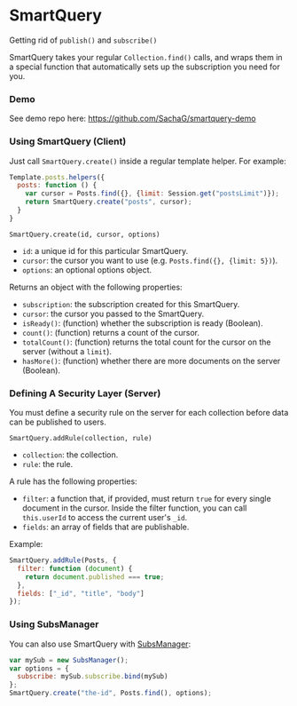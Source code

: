 # SmartQuery

Getting rid of `publish()` and `subscribe()`

SmartQuery takes your regular `Collection.find()` calls, and wraps them in a special function that automatically sets up the subscription you need for you. 

### Demo

See demo repo here: https://github.com/SachaG/smartquery-demo

### Using SmartQuery (Client)

Just call `SmartQuery.create()` inside a regular template helper. For example:

```js
Template.posts.helpers({
  posts: function () {
    var cursor = Posts.find({}, {limit: Session.get("postsLimit")});
    return SmartQuery.create("posts", cursor);
  }
}
```

`SmartQuery.create(id, cursor, options)`

- `id`: a unique id for this particular SmartQuery.
- `cursor`: the cursor you want to use (e.g. `Posts.find({}, {limit: 5})`).
- `options`: an optional options object.

Returns an object with the following properties:

- `subscription`: the subscription created for this SmartQuery.
- `cursor`: the cursor you passed to the SmartQuery.
- `isReady()`: (function) whether the subscription is ready (Boolean).
- `count()`: (function) returns a count of the cursor.
- `totalCount()`: (function) returns the total count for the cursor on the server (without a `limit`).
- `hasMore()`: (function) whether there are more documents on the server (Boolean).

### Defining A Security Layer (Server)

You must define a security rule on the server for each collection before data can be published to users.

`SmartQuery.addRule(collection, rule)`

- `collection`: the collection.
- `rule`: the rule.

A rule has the following properties:

- `filter`: a function that, if provided, must return `true` for every single document in the cursor. Inside the filter function, you can call `this.userId` to access the current user's `_id`. 
- `fields`: an array of fields that are publishable.

Example:

```js
SmartQuery.addRule(Posts, {
  filter: function (document) {
    return document.published === true;
  },
  fields: ["_id", "title", "body"]
});
```

### Using SubsManager

You can also use SmartQuery with [SubsManager](https://github.com/meteorhacks/subs-manager):

```js
var mySub = new SubsManager();
var options = {
  subscribe: mySub.subscribe.bind(mySub)
};
SmartQuery.create("the-id", Posts.find(), options);
```